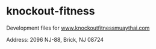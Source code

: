 # knockout-fitness


Development files for www.knockoutfitnessmuaythai.com

Address: 2096 NJ-88, Brick, NJ 08724

